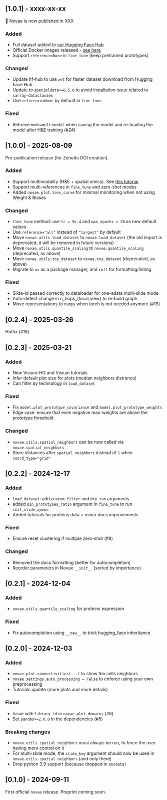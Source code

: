 ## [1.0.1] - xxxx-xx-xx

🎉 Novae is now published in XXX

### Added
- Full dataset added to [our Hugging Face Hub](https://huggingface.co/datasets/MICS-Lab/novae)
- Official Docker images released - [see here](https://hub.docker.com/r/quentinblampey/novae)
- Support `reference=None` in `fine_tune` (keep pretrained prototypes)

### Changed
- Update hf-hub to use `xet` for faster dataset download from Hugging Face Hub
- Update to `spatialdata>=0.5.0` to avoid installation issue related to `xarray-dataclasses`
- Use `reference=None` by default in `fine_tune`

### Fixed
- Retrieve `mode=multimodal` when saving the model and re-loading the model after H&E training (#24)

## [1.0.0] - 2025-08-09

Pre-publication release (for Zenodo DOI creation).

### Added
- Support multimodality (H&E + spatial omics). See [this tutorial](https://mics-lab.github.io/novae/tutorials/he_usage/).
- Support multi-references in `fine_tune` and zero-shot modes
- Added `novae.plot.loss_curve` for minimal monitoring when not using Weight & Biases

### Changed
- `fine_tune` method: use `lr = 5e-4` and `max_epochs = 20` as new default values
- Use `reference="all"` instead of `"largest"` by default
- Move `novae.utils.load_dataset` to `novae.load_dataset` (the old import is deprecated, it will be removed in future versions)
- Move `novae.utils.quantile_scaling` to `novae.quantile_scaling` (deprecated, as above)
- Move `novae.utils.toy_dataset` to `novae.toy_dataset` (deprecated, as above)
- Migrate to `uv` as a package manager, and `ruff` for formatting/linting

### Fixed
- Slide-id passed correctly to dataloader for one-adata multi-slide mode
- Auto-detect change in n_hops_{local,view} to re-build graph
- Move representations to `numpy` when torch is not needed anymore (#19)

## [0.2.4] - 2025-03-26

Hotfix (#18)

## [0.2.3] - 2025-03-21

### Added
- New Visium-HD and Visium tutorials
- Infer default plot size for plots (median neighbors distrance)
- Can filter by technology in `load_dataset`

### Fixed
- Fix `model.plot_prototype_covariance` and `model.plot_prototype_weights`
- Edge case: ensure that even negative max-weights are above the prototype threshold

### Changed
- `novae.utils.spatial_neighbors` can be now called via `novae.spatial_neighbors`
- Store distances after `spatial_neighbors` instead of `1` when `coord_type="grid"`

## [0.2.2] - 2024-12-17

### Added
- `load_dataset`: add `custom_filter` and `dry_run` arguments
- added `min_prototypes_ratio` argument in `fine_tune` to run `init_slide_queue`
- Added tutorials for proteins data + minor docs improvements

### Fixed
- Ensure reset clustering if multiple zero-shot (#9)

### Changed
- Removed the docs formatting (better for autocompletion)
- Reorder parameters in Novae `__init__` (sorted by importance)

## [0.2.1] - 2024-12-04

### Added
- `novae.utils.quantile_scaling` for proteins expression

### Fixed
- Fix autocompletion using `__new__` to trick hugging_face inheritance


## [0.2.0] - 2024-12-03

### Added

- `novae.plot.connectivities(...)` to show the cells neighbors
- `novae.settings.auto_processing = False` to enforce using your own preprocessing
- Tutorials update (more plots and more details)

### Fixed

- Issue with `library_id` in `novae.plot.domains` (#8)
- Set `pandas>=2.0.0` in the dependencies (#5)

### Breaking changes

- `novae.utils.spatial_neighbors` must always be run, to force the user having more control on it
- For multi-slide mode, the `slide_key` argument should now be used in `novae.utils.spatial_neighbors` (and only there)
- Drop python 3.9 support (because dropped in `anndata`)

## [0.1.0] - 2024-09-11

First official `novae` release. Preprint coming soon.
